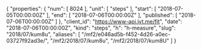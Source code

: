 {
  "properties": {
    "num": [
      8024
    ],
    "unit": [
      "steps"
    ],
    "start": [
      "2018-07-05T00:00:00Z"
    ],
    "end": [
      "2018-07-06T00:00:00Z"
    ],
    "published": [
      "2018-07-06T00:00:00Z"
    ]
  },
  "client_id": "https://www-api.jvt.me/fit",
  "date": "2018-07-06T00:00:00Z",
  "kind": "steps",
  "h": "h-measure",
  "slug": "2018/07/kum8u",
  "aliases": [
    "/mf2/e046ad5b-f452-4d26-a0ec-03727f92ad3e/",
    "/mf2/2018/07/kum8u",
    "/mf2/2018/07/kum8U"
  ]
}
